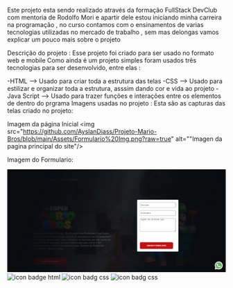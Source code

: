 Este projeto esta sendo realizado através da formação FullStack DevClub com mentoria de Rodolfo Mori e apartir dele estou iniciando minha carreira na programação , no curso contamos com o ensinamentos de varias tecnologias utilizadas no mercado de trabalho , sem mas delongas vamos explicar um pouco mais sobre o projeto

Descrição do projeto : Esse projeto foi criado para ser usado no formato web e mobile Como ainda é um projeto simples foram usados três tecnologias para ser desenvolvido, entre elas :

-HTML --> Usado para criar toda a estrutura das telas
-CSS --> Usado para estilizar e organizar toda a estrutura, asssim dando cor e vida ao projeto
-Java Script --> Usado para trazer funções e interações entre os elementos de dentro do prgrama 
Imagens usadas no projeto :
Esta são as capturas das telas criado no projeto:

Imagem da página Inicial 
<img src="https://github.com/AyslanDiass/Projeto-Mario-Bros/blob/main/Assets/Formulario%20Img.png?raw=true" alt=""Imagen da pagina principal do site"/>

Imagem do Formulario:

<img src="https://github.com/AyslanDiass/Projeto-Mario-Bros/blob/main/Assets/Formulario%20Img.png?raw=true" alt="Imagem do formulario"/>

<img src="https://img.shields.io/badge/HTML5-E34F26?style=for-the-badge&logo=html5&logoColor=white" alt="icon badge html" > 

<img src="https://img.shields.io/badge/CSS3-1572B6?style=for-the-badge&logo=css3&logoColor=white" alt="icon badg css" >

<img src="https://img.shields.io/badge/JavaScript-F7DF1E?style=for-the-badge&logo=javascript&logoColor=black" alt="icon badg css" >
	
